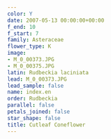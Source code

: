 ```yaml
---
color: Y
date: 2007-05-13 00:00:00+00:00
f_end: 10
f_start: 7
family: Asteraceae
flower_type: K
image:
- M_0_00373.JPG
- M_0_00375.JPG
latin: Rudbeckia laciniata
lead: M_0_00373.JPG
lead_sample: false
name: index.en
order: Rudbeckia
parallel: false
petals_joined: false
star_shape: false
title: Cutleaf Coneflower
---
```

